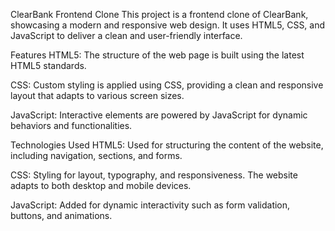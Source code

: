 ClearBank Frontend Clone
This project is a frontend clone of ClearBank, showcasing a modern and responsive web design. It uses HTML5, CSS, and JavaScript to deliver a clean and user-friendly interface.

Features
HTML5: The structure of the web page is built using the latest HTML5 standards.

CSS: Custom styling is applied using CSS, providing a clean and responsive layout that adapts to various screen sizes.

JavaScript: Interactive elements are powered by JavaScript for dynamic behaviors and functionalities.

Technologies Used
HTML5: Used for structuring the content of the website, including navigation, sections, and forms.

CSS: Styling for layout, typography, and responsiveness. The website adapts to both desktop and mobile devices.

JavaScript: Added for dynamic interactivity such as form validation, buttons, and animations.
